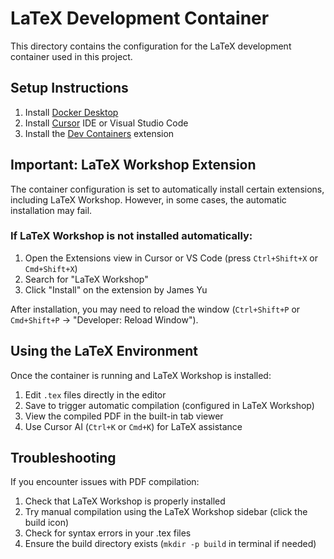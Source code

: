 # LaTeX Development Container

This directory contains the configuration for the LaTeX development container used in this project.

## Setup Instructions

1. Install [Docker Desktop](https://www.docker.com/products/docker-desktop/)
2. Install [Cursor](https://cursor.sh/) IDE or Visual Studio Code
3. Install the [Dev Containers](https://marketplace.visualstudio.com/items?itemName=ms-vscode-remote.remote-containers) extension

## Important: LaTeX Workshop Extension

The container configuration is set to automatically install certain extensions, including LaTeX Workshop. However, in some cases, the automatic installation may fail.

### If LaTeX Workshop is not installed automatically:

1. Open the Extensions view in Cursor or VS Code (press `Ctrl+Shift+X` or `Cmd+Shift+X`)
2. Search for "LaTeX Workshop"
3. Click "Install" on the extension by James Yu

After installation, you may need to reload the window (`Ctrl+Shift+P` or `Cmd+Shift+P` → "Developer: Reload Window").

## Using the LaTeX Environment

Once the container is running and LaTeX Workshop is installed:

1. Edit `.tex` files directly in the editor
2. Save to trigger automatic compilation (configured in LaTeX Workshop)
3. View the compiled PDF in the built-in tab viewer
4. Use Cursor AI (`Ctrl+K` or `Cmd+K`) for LaTeX assistance

## Troubleshooting

If you encounter issues with PDF compilation:

1. Check that LaTeX Workshop is properly installed
2. Try manual compilation using the LaTeX Workshop sidebar (click the build icon)
3. Check for syntax errors in your .tex files
4. Ensure the build directory exists (`mkdir -p build` in terminal if needed) 